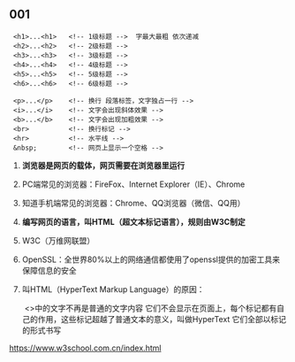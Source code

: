 ## 001

```
 <h1>...<h1>   <!-- 1级标题 -->  字最大最粗 依次递减
 <h2>...<h2>   <!-- 2级标题 -->
 <h3>...<h3>   <!-- 3级标题 -->
 <h4>...<h4>   <!-- 4级标题 -->
 <h5>...<h5>   <!-- 5级标题 -->
 <h6>...<h6>   <!-- 6级标题 -->
 
 <p>...</p>    <!-- 换行 段落标签，文字独占一行 -->
 <i>...</i>    <!-- 文字会出现斜体效果 -->
 <b>...</b>    <!-- 文字会出现加粗效果 -->
 <br>		   <!-- 换行标记 -->
 <hr>          <!-- 水平线 -->
 &nbsp;        <!-- 网页上显示一个空格 -->
```

   1. **浏览器是网页的载体，网页需要在浏览器里运行**

   2. PC端常见的浏览器：FireFox、Internet Explorer（IE）、Chrome

   3. 知道手机端常见的浏览器：Chrome、QQ浏览器（微信、QQ用）

   4. **编写网页的语言，叫HTML（超文本标记语言），规则由W3C制定**

   5. W3C（万维网联盟）

   6. OpenSSL：全世界80%以上的网络通信都使用了openssl提供的加密工具来保障信息的安全

   7. 叫HTML（HyperText Markup Language）的原因：

      ​     <>中的文字不再是普通的文字内容 它们不会显示在页面上，每个标记都有自己的作用，这些标记超越了普通文本的意义，叫做HyperText 它们全部以标记的形式书写



https://www.w3school.com.cn/index.html